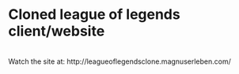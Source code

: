 <h1>Cloned league of legends client/website</h1>
<br>
Watch the site at: http://leagueoflegendsclone.magnuserleben.com/
